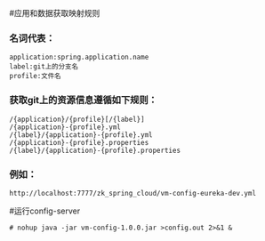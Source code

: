 #应用和数据获取映射规则
### 名词代表：
    application:spring.application.name
    label:git上的分支名
    profile:文件名
    
### 获取git上的资源信息遵循如下规则：
    /{application}/{profile}[/{label}]
    /{application}-{profile}.yml
    /{label}/{application}-{profile}.yml
    /{application}-{profile}.properties
    /{label}/{application}-{profile}.properties
    
    
### 例如：
    http://localhost:7777/zk_spring_cloud/vm-config-eureka-dev.yml
    
    
    
#运行config-server

    # nohup java -jar vm-config-1.0.0.jar >config.out 2>&1 &